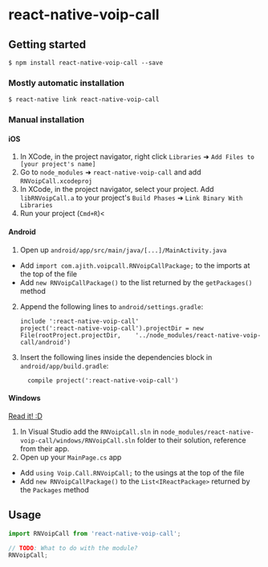 
# react-native-voip-call

## Getting started

`$ npm install react-native-voip-call --save`

### Mostly automatic installation

`$ react-native link react-native-voip-call`

### Manual installation


#### iOS

1. In XCode, in the project navigator, right click `Libraries` ➜ `Add Files to [your project's name]`
2. Go to `node_modules` ➜ `react-native-voip-call` and add `RNVoipCall.xcodeproj`
3. In XCode, in the project navigator, select your project. Add `libRNVoipCall.a` to your project's `Build Phases` ➜ `Link Binary With Libraries`
4. Run your project (`Cmd+R`)<

#### Android

1. Open up `android/app/src/main/java/[...]/MainActivity.java`
  - Add `import com.ajith.voipcall.RNVoipCallPackage;` to the imports at the top of the file
  - Add `new RNVoipCallPackage()` to the list returned by the `getPackages()` method
2. Append the following lines to `android/settings.gradle`:
  	```
  	include ':react-native-voip-call'
  	project(':react-native-voip-call').projectDir = new File(rootProject.projectDir, 	'../node_modules/react-native-voip-call/android')
  	```
3. Insert the following lines inside the dependencies block in `android/app/build.gradle`:
  	```
      compile project(':react-native-voip-call')
  	```

#### Windows
[Read it! :D](https://github.com/ReactWindows/react-native)

1. In Visual Studio add the `RNVoipCall.sln` in `node_modules/react-native-voip-call/windows/RNVoipCall.sln` folder to their solution, reference from their app.
2. Open up your `MainPage.cs` app
  - Add `using Voip.Call.RNVoipCall;` to the usings at the top of the file
  - Add `new RNVoipCallPackage()` to the `List<IReactPackage>` returned by the `Packages` method


## Usage
```javascript
import RNVoipCall from 'react-native-voip-call';

// TODO: What to do with the module?
RNVoipCall;
```
  